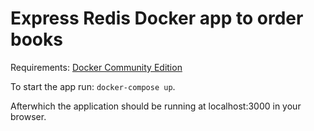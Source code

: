 # Express Redis Docker app to order books

Requirements: [Docker Community Edition](https://www.docker.com/community-edition)

To start the app run: `docker-compose up`.

Afterwhich the application should be running at localhost:3000 in your browser. 
